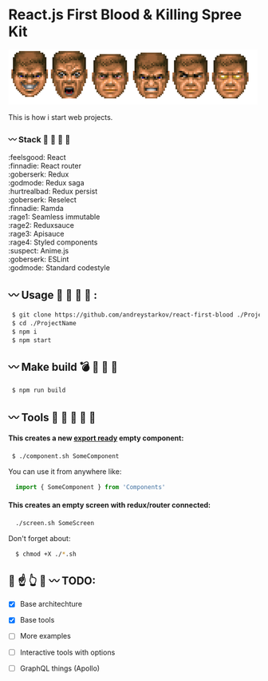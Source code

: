 
# React.js First Blood & Killing Spree Kit 

![Rampage!](./godmode.png)

This is how i start web projects.

### :wavy_dash: Stack :hocho: :baby_chick: :chicken: :two_men_holding_hands:
:feelsgood: React<br />
:finnadie: React router<br />
:goberserk: Redux<br />
:godmode: Redux saga<br />
:hurtrealbad: Redux persist<br />
:goberserk: Reselect<br />
:finnadie: Ramda<br />
:rage1: Seamless immutable<br />
:rage2: Reduxsauce<br />
:rage3: Apisauce<br />
:rage4: Styled components<br />
:suspect: Anime.js<br />
:goberserk: ESLint<br />
:godmode: Standard codestyle

## :wavy_dash: Usage :gun: :bath: :smoking: :hocho: :

```bash
 $ git clone https://github.com/andreystarkov/react-first-blood ./ProjectName
 $ cd ./ProjectName
 $ npm i
 $ npm start
```

## :wavy_dash: Make build :bomb: :santa: :fork_and_knife: :money_with_wings: 

```bash
 $ npm run build
```

## :wavy_dash: Tools :nose: :electric_plug: :eggplant: :hammer: :cop: 

#### This creates a new [export ready](https://github.com/andreystarkov/create-index-exports) empty component:
```bash
 $ ./component.sh SomeComponent
```
You can use it from anywhere like:
```js
  import { SomeComponent } from 'Components'
```

#### This creates an empty screen with redux/router connected:
```bash
  ./screen.sh SomeScreen
```
Don't forget about:
```bash
  $ chmod +X ./*.sh
```

## :poop: :point_up: :point_up_2: :dash: :wavy_dash: TODO:
- [x] Base architechture
- [x] Base tools
- [ ] More examples
- [ ] Interactive tools with options
- [ ] GraphQL things (Apollo)

